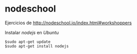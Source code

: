# nodeschool
Ejercicios de http://nodeschool.io/index.html#workshoppers

Instalar *nodejs* en *Ubuntu*
```
$sudo apt-get update
$sudo apt-get install nodejs
```
